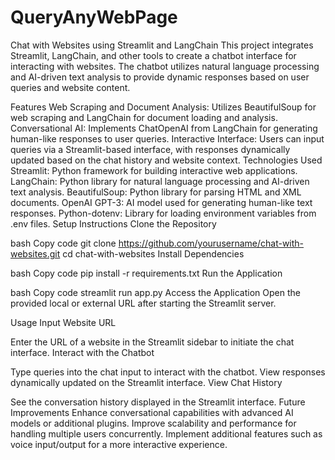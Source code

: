 # QueryAnyWebPage


Chat with Websites using Streamlit and LangChain
This project integrates Streamlit, LangChain, and other tools to create a chatbot interface for interacting with websites. The chatbot utilizes natural language processing and AI-driven text analysis to provide dynamic responses based on user queries and website content.

Features
Web Scraping and Document Analysis: Utilizes BeautifulSoup for web scraping and LangChain for document loading and analysis.
Conversational AI: Implements ChatOpenAI from LangChain for generating human-like responses to user queries.
Interactive Interface: Users can input queries via a Streamlit-based interface, with responses dynamically updated based on the chat history and website context.
Technologies Used
Streamlit: Python framework for building interactive web applications.
LangChain: Python library for natural language processing and AI-driven text analysis.
BeautifulSoup: Python library for parsing HTML and XML documents.
OpenAI GPT-3: AI model used for generating human-like text responses.
Python-dotenv: Library for loading environment variables from .env files.
Setup Instructions
Clone the Repository

bash
Copy code
git clone https://github.com/yourusername/chat-with-websites.git
cd chat-with-websites
Install Dependencies

bash
Copy code
pip install -r requirements.txt
Run the Application

bash
Copy code
streamlit run app.py
Access the Application
Open the provided local or external URL after starting the Streamlit server.

Usage
Input Website URL

Enter the URL of a website in the Streamlit sidebar to initiate the chat interface.
Interact with the Chatbot

Type queries into the chat input to interact with the chatbot.
View responses dynamically updated on the Streamlit interface.
View Chat History

See the conversation history displayed in the Streamlit interface.
Future Improvements
Enhance conversational capabilities with advanced AI models or additional plugins.
Improve scalability and performance for handling multiple users concurrently.
Implement additional features such as voice input/output for a more interactive experience.
